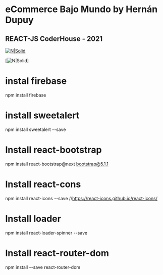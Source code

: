 # eCommerce Bajo Mundo by Hernán Dupuy
## REACT-JS CoderHouse - 2021

[![N|Solid](https://cldup.com/dTxpPi9lDf.thumb.png)](https://bajomundo.netlify.app/) 

[![N|Solid](https://shields-staging.herokuapp.com/badge/React-JS-green)]

# instal firebase
npm install firebase
# install sweetalert
npm install sweetalert --save
# Install react-bootstrap
npm install react-bootstrap@next bootstrap@5.1.1
# Install react-cons
npm install react-icons --save //https://react-icons.github.io/react-icons/
# Install loader
npm install react-loader-spinner --save
# Install react-router-dom
npm install --save react-router-dom

